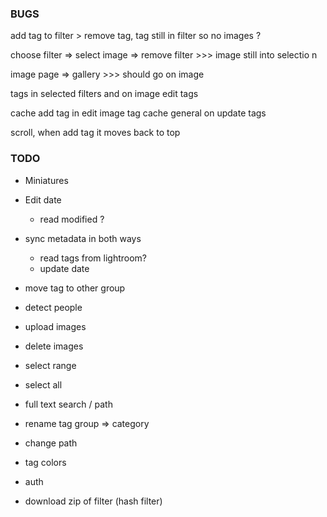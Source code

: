 ### BUGS

add tag to filter > remove tag, tag still in filter so no images ?

choose filter => select image => remove filter >>> image still into selectio n

image page => gallery >>> should go on image

tags in selected filters and on image edit tags

cache add tag in edit image tag
cache general on update tags

scroll, when add tag it moves back to top

### TODO

- Miniatures
- Edit date
  - read modified ?
- sync metadata in both ways
  - read tags from lightroom?
  - update date
- move tag to other group

- detect people

- upload images
- delete images

- select range
- select all
- full text search / path
- rename tag group => category
- change path

- tag colors
- auth
- download zip of filter (hash filter)
